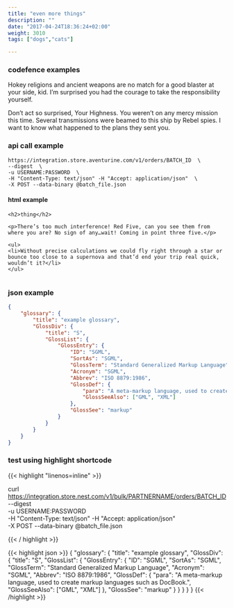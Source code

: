 ```yaml
---
title: "even more things"
description: ""
date: "2017-04-24T18:36:24+02:00"
weight: 3010
tags: ["dogs","cats"]

---
```


### codefence examples

Hokey religions and ancient weapons are no match for a good blaster at your side, kid. I’m surprised you had the courage to take the responsibility yourself. 
<!--more-->


Don’t act so surprised, Your Highness. You weren’t on any mercy mission this time. Several transmissions were beamed to this ship by Rebel spies. I want to know what happened to the plans they sent you.


### api call example

```
https://integration.store.aventurine.com/v1/orders/BATCH_ID  \
--digest  \
-u USERNAME:PASSWORD  \
-H "Content-Type: text/json" -H "Accept: application/json"  \
-X POST --data-binary @batch_file.json

```

#### html example

```
<h2>thing</h2>

<p>There’s too much interference! Red Five, can you see them from where you are? No sign of any…wait! Coming in point three five.</p>

<ul>
<li>Without precise calculations we could fly right through a star or bounce too close to a supernova and that’d end your trip real quick, wouldn’t it?</li>
</ul>


```

### json example
```json
{
    "glossary": {
        "title": "example glossary",
		"GlossDiv": {
            "title": "S",
			"GlossList": {
                "GlossEntry": {
                    "ID": "SGML",
					"SortAs": "SGML",
					"GlossTerm": "Standard Generalized Markup Language",
					"Acronym": "SGML",
					"Abbrev": "ISO 8879:1986",
					"GlossDef": {
                        "para": "A meta-markup language, used to create markup languages such as DocBook.",
						"GlossSeeAlso": ["GML", "XML"]
                    },
					"GlossSee": "markup"
                }
            }
        }
    }
}
```

### test using highlight shortcode

{{< highlight  "linenos=inline" >}}

curl https://integration.store.nest.com/v1/bulk/PARTNERNAME/orders/BATCH_ID  \
--digest  \
-u USERNAME:PASSWORD  \
-H "Content-Type: text/json" -H "Accept: application/json"  \
-X POST --data-binary @batch_file.json

{{< / highlight >}}


{{< highlight json >}}
{
    "glossary": {
        "title": "example glossary",
		"GlossDiv": {
            "title": "S",
			"GlossList": {
                "GlossEntry": {
                    "ID": "SGML",
					"SortAs": "SGML",
					"GlossTerm": "Standard Generalized Markup Language",
					"Acronym": "SGML",
					"Abbrev": "ISO 8879:1986",
					"GlossDef": {
                        "para": "A meta-markup language, used to create markup languages such as DocBook.",
						"GlossSeeAlso": ["GML", "XML"]
                    },
					"GlossSee": "markup"
                }
            }
        }
    }
}
{{< /highlight >}}



